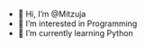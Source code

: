 - 👋 Hi, I’m @Mitzuja
- 👀 I’m interested in Programming
- 🌱 I’m currently learning Python

<!---
Mitzuja/Mitzuja is a ✨ special ✨ repository because its `README.md` (this file) appears on your GitHub profile.
You can click the Preview link to take a look at your changes.
--->
